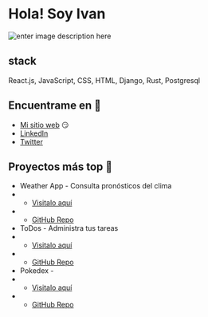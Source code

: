# Hola! Soy Ivan
![enter image description here](https://objects.ivant.dev/public/images/banner.png)

## stack

React.js, JavaScript, CSS, HTML, Django, Rust, Postgresql
## Encuentrame en 🔗
- [Mi sitio web](https://ivant.dev/) 😏
- [LinkedIn](https://co.linkedin.com/in/nelson-ivan-castellanos-35287b218)
- [Twitter](https://twitter.com/ivantdev)
## Proyectos más top 🌟
-	Weather App - Consulta pronósticos del clima
-	- [Visitalo aquí](https://projects.ivant.dev/weather/)
- - [GitHub Repo](https://github.com/ivantdev/weather-app)
-	ToDos - Administra tus tareas
-	- [Visitalo aquí](https://projects.ivant.dev/todos/)
- - [GitHub Repo](https://github.com/ivantdev/todo-app)
-	Pokedex - 
-	- [Visitalo aquí](https://projects.ivant.dev/pokedex/)
- - [GitHub Repo](https://github.com/ivantdev/pokedex)
